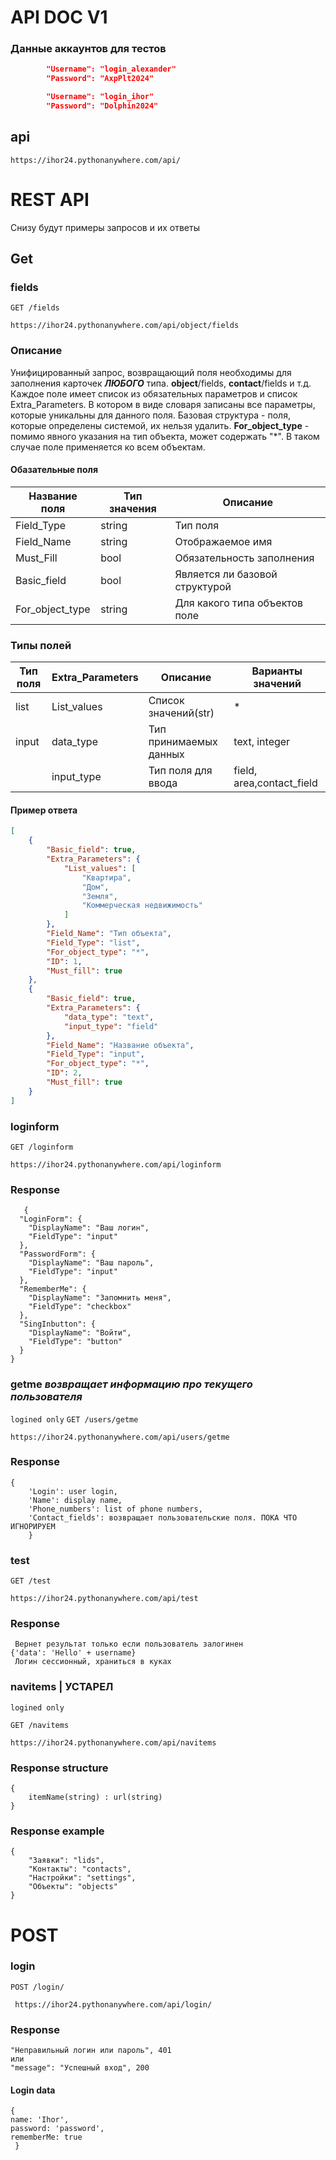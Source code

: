 # API DOC V1
### Данные аккаунтов для тестов
```json
        "Username": "login_alexander"
        "Password": "AxpPlt2024"

        "Username": "login_ihor"
        "Password": "Dolphin2024"
```

## api

    https://ihor24.pythonanywhere.com/api/

# REST API

Снизу будут примеры запросов и их ответы

## Get


### fields 
`GET /fields`

	https://ihor24.pythonanywhere.com/api/object/fields
 
### Описание

Унифицированный запрос, возвращающий поля необходимы для заполнения карточек ***ЛЮБОГО*** типа.
**object**/fields, **contact**/fields и т.д. Каждое поле имеет список из обязательных параметров и список Extra_Parameters. В котором в виде словаря записаны все параметры, которые уникальны для данного поля.
Базовая структура - поля, которые определены системой, их нельзя удалить.
**For_object_type** - помимо явного указания на тип объекта, может содержать "*". В таком случае поле применяется ко всем объектам.

#### Обазательные поля
|Название поля  |Тип значения|Описание                      |
|---------------|------------|------------------------------|
|Field_Type     |string      |Тип поля                      |
|Field_Name     |string      |Отображаемое имя              |
|Must_Fill      |bool        |Обязательность заполнения     |
|Basic_field    |bool        |Является ли базовой структурой|
|For_object_type|string      |Для какого типа объектов поле |

### Типы полей
|Тип поля  |Extra_Parameters         |Описание              |Варианты значений            |
|----------|-------------------------|----------------------|-----------------------------|
|list      |List_values              |Список значений(str)  | *                           |
|input     |data_type                |Тип принимаемых данных| text, integer               |
|          |input_type               |Тип поля для ввода    | field, area,contact_field   |




#### Пример ответа

```json
[
	{
        "Basic_field": true,
        "Extra_Parameters": {
            "List_values": [
                "Квартира",
                "Дом",
                "Земля",
                "Коммерческая недвижимость"
            ]
        },
        "Field_Name": "Тип объекта",
        "Field_Type": "list",
        "For_object_type": "*",
        "ID": 1,
        "Must_fill": true
    },
    {
        "Basic_field": true,
        "Extra_Parameters": {
            "data_type": "text",
            "input_type": "field"
        },
        "Field_Name": "Название объекта",
        "Field_Type": "input",
        "For_object_type": "*",
        "ID": 2,
        "Must_fill": true
    }
]
```






### loginform

`GET /loginform`

    https://ihor24.pythonanywhere.com/api/loginform

### Response

	   {
	  "LoginForm": {
		"DisplayName": "Ваш логин",
		"FieldType": "input"
	  },
	  "PasswordForm": {
		"DisplayName": "Ваш пароль",
		"FieldType": "input"
	  },
	  "RememberMe": {
		"DisplayName": "Запомнить меня",
		"FieldType": "checkbox"
	  },
	  "SingInbutton": {
		"DisplayName": "Войти",
		"FieldType": "button"
	  }
	}
### getme *возвращает информацию про текущего пользователя*
`logined only`
`GET /users/getme`

    https://ihor24.pythonanywhere.com/api/users/getme

### Response

	{
        'Login': user login,
        'Name': display name,
        'Phone_numbers': list of phone numbers,
        'Contact_fields': возвращает пользовательские поля. ПОКА ЧТО ИГНОРИРУЕМ
        }
### test

`GET /test`

    https://ihor24.pythonanywhere.com/api/test

### Response
	 Вернет результат только если пользователь залогинен
	{'data': 'Hello' + username}
	 Логин сессионный, храниться в куках
	 
 ### navitems | **УСТАРЕЛ**
`logined only`

`GET /navitems`

    https://ihor24.pythonanywhere.com/api/navitems

### Response structure
	{
		itemName(string) : url(string)
	}
### Response example
	{
		"Заявки": "lids",
		"Контакты": "contacts",
		"Настройки": "settings",
		"Объекты": "objects"
	}
	
	
	
	
# POST

### login

`POST /login/`

	 https://ihor24.pythonanywhere.com/api/login/

### Response
	
	"Неправильный логин или пароль", 401
	или
	"message": "Успешный вход", 200

#### Login data
	{
	name: 'Ihor',
	password: 'password',
	rememberMe: true
	 }
